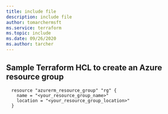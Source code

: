 ```yaml
---
title: include file
description: include file
author: tomarchermsft
ms.service: terraform
ms.topic: include
ms.date: 09/26/2020
ms.author: tarcher
---
```


## Sample Terraform HCL to create an Azure resource group

```hcl
  resource "azurerm_resource_group" "rg" {
    name = "<your_resource_group_name>"
    location = "<your_resource_group_location>"
  }
```
